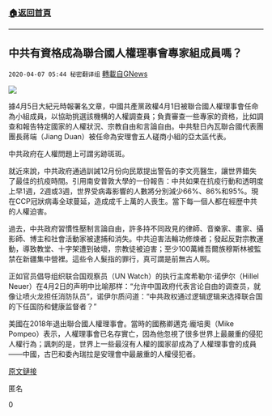 ###  [:house:返回首頁](https://github.com/ourhimalayas/txt)
---

## 中共有資格成為聯合國人權理事會專家組成員嗎？
`2020-04-07 05:44 秘密翻译组` [轉載自GNews](https://gnews.org/zh-hant/164828/)

![](https://s3-ap-northeast-1.amazonaws.com/news.guo.offload.media/wp-content/uploads/2020/04/07054300/2-33.jpg)

據4月5日大紀元時報署名文章，中國共產黨政權4月1日被聯合國人權理事會任命為小組成員，以協助挑選該機構的人權調查員；負責審查一些專家的資格，比如調查和報告特定國家的人權狀況、宗教自由和言論自由。中共駐日內瓦聯合國代表團團長蔣端（Jiang Duan）被任命為安理會五人磋商小組的亞太區代表。

中共政府在人權問題上可謂劣跡斑斑。

就近來說，中共政府通過訓誡12月份向民眾提出警告的李文亮醫生，讓世界錯失了最佳的抗疫時間。引用南安普敦大學的一份報告：中共如果在抗疫行動和透明度上早1週，2週或3週，世界受病毒影響的人數將分別減少66%、86%和95%。現在CCP冠狀病毒全球蔓延，造成成千上萬的人喪生。當下每一個人都在經歷中共的人權迫害。

過去，中共政府習慣性壓制言論自由，許多持不同政見的律師、音樂家、畫家、攝影師、博主和社會活動家被逮捕和消失。中共迫害法輪功修煉者；發起反對宗教運動，導致教堂、十字架遭到破壞，宗教徒被迫害；至少100萬維吾爾族穆斯林被監禁在新疆集中營裡。這些令人髮指的罪行，真可謂是前無古人啊。

正如官员倡导组织联合国观察员（UN Watch）的执行主席希勒尔·诺伊尔（Hillel Neuer）在4月2日的声明中比喻那样：“允许中国政府代表言论自由的调查员，就像让喷火龙担任消防队员“，诺伊尔质问道：“中共政权通过逻辑逻辑来选择联合国的下任国防和健康监督者？”

美國在2018年退出聯合國人權理事會。當時的國務卿邁克·龐培奧（Mike Pompeo）表示，人權理事會已名存實亡，因為他忽視了很多世界上最嚴重的侵犯人權行為；諷刺的是，世界上一些最沒有人權的國家卻成為了人權理事會的成員——中國，古巴和委內瑞拉是安理會中最嚴重的人權侵犯者。

[原文鏈接](https://www.theepochtimes.com/chinas-appointment-to-un-human-rights-council-panel-draws-heavy-criticism_3298460.html)

匿名

0
